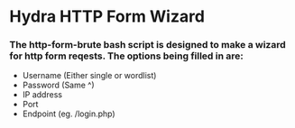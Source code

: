 # Hydra HTTP Form Wizard

### The http-form-brute bash script is designed to make a wizard for http form reqests. The options being filled in are:

- Username (Either single or wordlist)
- Password (Same ^)
- IP address
- Port
- Endpoint (eg. /login.php)


